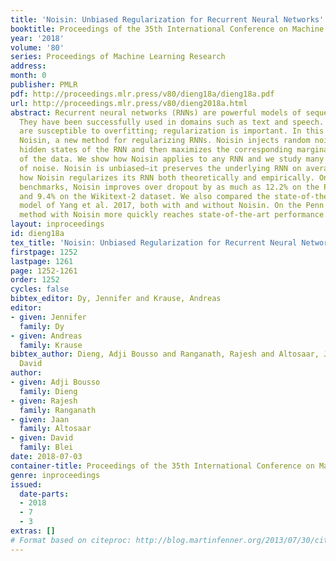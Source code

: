 ```yaml
---
title: 'Noisin: Unbiased Regularization for Recurrent Neural Networks'
booktitle: Proceedings of the 35th International Conference on Machine Learning
year: '2018'
volume: '80'
series: Proceedings of Machine Learning Research
address: 
month: 0
publisher: PMLR
pdf: http://proceedings.mlr.press/v80/dieng18a/dieng18a.pdf
url: http://proceedings.mlr.press/v80/dieng2018a.html
abstract: Recurrent neural networks (RNNs) are powerful models of sequential data.
  They have been successfully used in domains such as text and speech. However, RNNs
  are susceptible to overfitting; regularization is important. In this paper we develop
  Noisin, a new method for regularizing RNNs. Noisin injects random noise into the
  hidden states of the RNN and then maximizes the corresponding marginal likelihood
  of the data. We show how Noisin applies to any RNN and we study many different types
  of noise. Noisin is unbiased–it preserves the underlying RNN on average. We characterize
  how Noisin regularizes its RNN both theoretically and empirically. On language modeling
  benchmarks, Noisin improves over dropout by as much as 12.2% on the Penn Treebank
  and 9.4% on the Wikitext-2 dataset. We also compared the state-of-the-art language
  model of Yang et al. 2017, both with and without Noisin. On the Penn Treebank, the
  method with Noisin more quickly reaches state-of-the-art performance.
layout: inproceedings
id: dieng18a
tex_title: 'Noisin: Unbiased Regularization for Recurrent Neural Networks'
firstpage: 1252
lastpage: 1261
page: 1252-1261
order: 1252
cycles: false
bibtex_editor: Dy, Jennifer and Krause, Andreas
editor:
- given: Jennifer
  family: Dy
- given: Andreas
  family: Krause
bibtex_author: Dieng, Adji Bousso and Ranganath, Rajesh and Altosaar, Jaan and Blei,
  David
author:
- given: Adji Bousso
  family: Dieng
- given: Rajesh
  family: Ranganath
- given: Jaan
  family: Altosaar
- given: David
  family: Blei
date: 2018-07-03
container-title: Proceedings of the 35th International Conference on Machine Learning
genre: inproceedings
issued:
  date-parts:
  - 2018
  - 7
  - 3
extras: []
# Format based on citeproc: http://blog.martinfenner.org/2013/07/30/citeproc-yaml-for-bibliographies/
---
```

